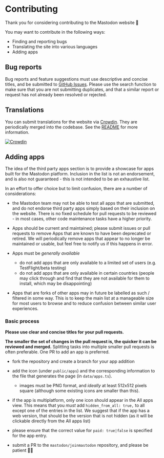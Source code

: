 # Contributing

Thank you for considering contributing to the Mastodon website 🐘

You may want to contribute in the following ways:

- Finding and reporting bugs
- Translating the site into various languages
- Adding apps

## Bug reports

Bug reports and feature suggestions must use descriptive and concise titles, and be submitted to [GitHub Issues](https://github.com/mastodon/joinmastodon/issues). Please use the search function to make sure that you are not submitting duplicates, and that a similar report or request has not already been resolved or rejected.

## Translations

You can submit translations for the website via [Crowdin](https://crowdin.com/project/joinmastodon). They are periodically merged into the codebase. See the [README](./README.md) for more information.

[![Crowdin](https://d322cqt584bo4o.cloudfront.net/mastodon/localized.svg)](https://crowdin.com/project/joinmastodon)

## Adding apps

The idea of the third party apps section is to provide a showcase for apps built for the Mastodon platform. Inclusion in the list is not an endorsement, and is also not guaranteed - this is not intended to be an exhaustive list.

In an effort to offer choice but to limit confusion, there are a number of considerations:

- the Mastodon team may not be able to test all apps that are submitted, and do not endorse third party apps simply based on their inclusion on the website. There is no fixed schedule for pull requests to be reviewed - in most cases, other code maintenance tasks have a higher priority.

- Apps should be current and maintained; please submit issues or pull requests to remove Apps that are known to have been deprecated or retired. We will periodically remove apps that appear to no longer be maintained or usable, but feel free to notify us if this happens in error.

- Apps must be _generally available_

  - do not add apps that are only available to a limited set of users (e.g. TestFlight/beta testing)
  - do not add apps that are only available in certain countries (people may click through and find that they are not available for them to install, which may be disappointing)

- Apps that are forks of other apps may in future be labelled as such / filtered in some way. This is to keep the main list at a manageable size for most users to browse and to reduce confusion between similar user experiences.

### Basic process

**Please use clear and concise titles for your pull requests.**

**The smaller the set of changes in the pull request is, the quicker it can be reviewed and merged.** Splitting tasks into multiple smaller pull requests is often preferable. One PR to add an app is preferred.

- fork the repository and create a branch for your app addition

- add the icon (under `public/apps`) and the corresponding information to the file that generates the page (in `data/apps.ts`).

  - images must be PNG format, and _ideally_ at least 512x512 pixels square (although some existing icons are smaller than this).

- if the app is multiplatform, only one icon should appear in the All apps view. This means that you _must_ add `hidden_from_all: true,` to all except one of the entries in the list. We suggest that if the app has a web version, that should be the version that is not hidden (as it will be clickable directly from the All apps list)

- please ensure that the correct value for `paid: true|false` is specified for the app entry.

- submit a PR to the `mastodon/joinmastodon` repository, and please be patient 👍🏻️
